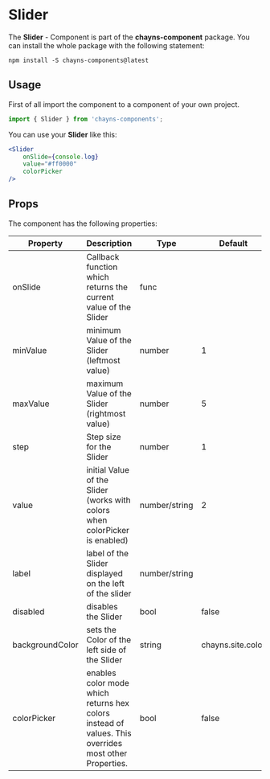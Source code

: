 # Slider #

The **Slider** - Component is part of the **chayns-component** package. You can install the whole package with the following statement:

    npm install -S chayns-components@latest


## Usage ##

First of all import the component to a component of your own project.

```jsx harmony
import { Slider } from 'chayns-components';
```

You can use your **Slider** like this:
```jsx harmony
<Slider
    onSlide={console.log}
    value="#ff0000"
    colorPicker
/>
```

## Props ##

The component has the following properties:

| Property                          | Description                                                                                                           | Type                      | Default           | Required|
|-----------------------------------|-----------------------------------------------------------------------------------------------------------------------|---------------------------|-------------------|---------|
| onSlide                           | Callback function which returns the current value of the Slider                                                       | func                      |                   |false    |
| minValue                          | minimum Value of the Slider (leftmost value)                                                                          | number                    | 1                 |false    |
| maxValue                          | maximum Value of the Slider (rightmost value)                                                                         | number                    | 5                 |false    |
| step                              | Step size for the Slider                                                                                              | number                    | 1                 |false    |
| value                             | initial Value of the Slider (works with colors when colorPicker is enabled)                                           | number/string             | 2                 |false    |
| label                             | label of the Slider displayed on the left of the slider                                                               | number/string             |                   |false    |
| disabled                          | disables the Slider                                                                                                   | bool                      | false             |false    |
| backgroundColor                   | sets the Color of the left side of the Slider                                                                         | string                    | chayns.site.color |false    |
| colorPicker                       | enables color mode which returns hex colors instead of values. This overrides most other Properties.                  | bool                      | false             |false    |
